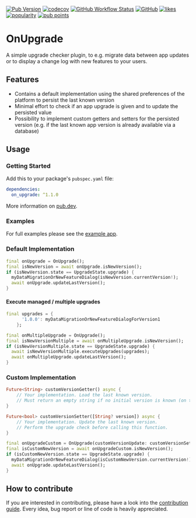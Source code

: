 [![Pub Version](https://img.shields.io/pub/v/on_upgrade)](https://pub.dev/packages/on_upgrade)
[![codecov](https://codecov.io/gh/Boehrsi/on_upgrade/branch/main/graph/badge.svg?token=7XPRP9UMLF)](https://codecov.io/gh/Boehrsi/on_upgrade)
[![GitHub Workflow Status](https://img.shields.io/github/workflow/status/boehrsi/on_upgrade/Main)](https://github.com/Boehrsi/on_upgrade/actions)
[![GitHub](https://img.shields.io/github/license/boehrsi/on_upgrade)](https://github.com/Boehrsi/on_upgrade/blob/main/LICENSE)
[![likes](https://badges.bar/on_upgrade/likes)](https://pub.dev/packages/on_upgrade/score)
[![popularity](https://badges.bar/on_upgrade/popularity)](https://pub.dev/packages/on_upgrade/score)
[![pub points](https://badges.bar/on_upgrade/pub%20points)](https://pub.dev/packages/on_upgrade/score) 

# OnUpgrade

A simple upgrade checker plugin, to e.g. migrate data between app updates or to display a change log with new features to your users.

## Features

- Contains a default implementation using the shared preferences of the platform to persist the last known version
- Minimal effort to check if an app upgrade is given and to update the persisted value
- Possibility to implement custom getters and setters for the persisted version (e.g. if the last known app version is already available via a database)

## Usage

### Getting Started

Add this to your package's `pubspec.yaml` file:

```yaml
dependencies:
  on_upgrade: ^1.1.0
```

More information on [pub.dev](https://pub.dev/packages/on_upgrade).

### Examples

For full examples please see the [example app](https://github.com/Boehrsi/on_upgrade/blob/main/example/lib/main.dart).

### Default Implementation

```dart
final onUpgrade = OnUpgrade();
final isNewVersion = await onUpgrade.isNewVersion();
if (isNewVersion.state == UpgradeState.upgrade) {
  myDataMigrationOrNewFeatureDialog(isNewVersion.currentVersion!);
  await onUpgrade.updateLastVersion();
}
```

#### Execute managed / multiple upgrades

```dart
final upgrades = {
      '1.0.0': myDataMigrationOrNewFeatureDialogForVersion1
    };

final onMultipleUpgrade = OnUpgrade();
final isNewVersionMultiple = await onMultipleUpgrade.isNewVersion();
if (isNewVersionMultiple.state == UpgradeState.upgrade) {
  await isNewVersionMultiple.executeUpgrades(upgrades);
  await onMultipleUpgrade.updateLastVersion();
}
```

### Custom Implementation

```dart
Future<String> customVersionGetter() async {
    // Your implementation. Load the last known version.
    // Must return an empty string if no initial version is known (on the first app start, before updateLastVersion() was called the first time).
}

Future<bool> customVersionSetter([String? version]) async {
    // Your implementation. Update the last known version.
    // Perform the upgrade check before calling this function.
}

final onUpgradeCustom = OnUpgrade(customVersionUpdate: customVersionSetter, customVersionLookup: customVersionGetter);
final isCustomNewVersion = await onUpgradeCustom.isNewVersion();
if (isCustomNewVersion.state == UpgradeState.upgrade) {
  myDataMigrationOrNewFeatureDialog(isCustomNewVersion.currentVersion!);
  await onUpgrade.updateLastVersion();
}
```

## How to contribute

If you are interested in contributing, please have a look into the [contribution guide](https://github.com/Boehrsi/on_upgrade/blob/main/CONTRIBUTING.md). Every idea, bug report or line of code is heavily appreciated.
